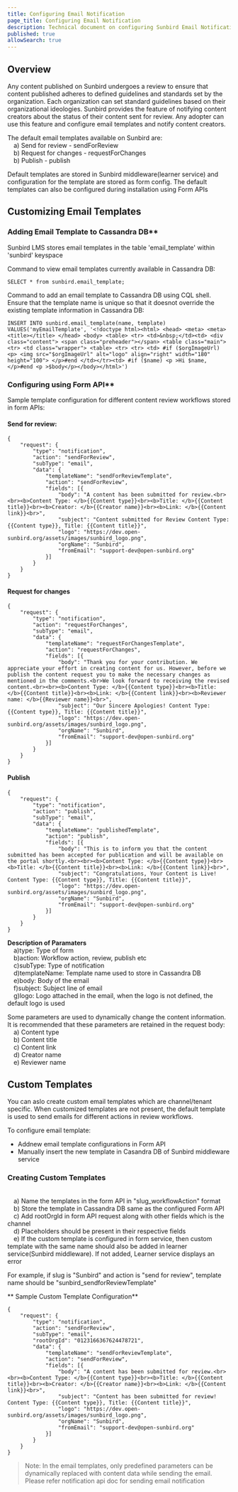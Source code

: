 ```yaml
---
title: Configuring Email Notification
page_title: Configuring Email Notification
description: Technical document on configuring Sunbird Email Notification for Review workflow
published: true
allowSearch: true
---
```


## Overview
Any content published on Sunbird undergoes a review to ensure that content published adheres to defined guidelines and standards set by the organization. Each organization can set standard guidelines based on their organizational ideologies. Sunbird provides the feature of notifying content creators about the status of their content sent for review. Any adopter can use this feature and configure email templates and notify content creators. 

The default email templates available on Sunbird are:
<br>&emsp;a) Send for review - sendForReview
<br>&emsp;b) Request for changes - requestForChanges
<br>&emsp;b) Publish - publish

Default templates are stored in Sunbird middleware(learner service) and configuration for the template are stored as form config. The default templates can also be configured during installation using Form APIs

## Customizing Email Templates

### Adding Email Template to Cassandra DB**

Sunbird LMS stores email templates in the table 'email_template' within 'sunbird' keyspace 

Command to view email templates currently available in Cassandra DB:

    SELECT * from sunbird.email_template;

Command to add an email template to Cassandra DB using CQL shell. Ensure that the template name is unique so that it doesnot override the existing template information in Cassandra DB:

    INSERT INTO sunbird.email_template(name, template) VALUES('myEmailTemplate', '<!doctype html><html> <head> <meta> <meta> <title></title> </head> <body> <table> <tr> <td>&nbsp;</td><td> <div class="content"> <span class="preheader"></span> <table class="main"> <tr> <td class="wrapper"> <table> <tr> <tr> <td> #if ($orgImageUrl) <p> <img src="$orgImageUrl" alt="logo" align="right" width="180" height="100"> </p>#end </td></tr><td> #if ($name) <p >Hi $name,</p>#end <p >$body</p></body></html>')

### Configuring using Form API**

Sample template configuration for different content review workflows stored in form APIs:

#### Send for review:

	{
		"request": {
			"type": "notification",
			"action": "sendForReview",
			"subType": "email",
			"data": {
				"templateName": "sendForReviewTemplate",
				"action": "sendForReview",
				"fields": [{
					"body": "A content has been submitted for review.<br><br><b>Content Type: </b>{{Content type}}<br><b>Title: </b>{{Content title}}<br><b>Creator: </b>{{Creator name}}<br><b>Link: </b>{{Content link}}<br>",
					"subject": "Content submitted for Review Content Type: {{Content type}}, Title: {{Content title}}",
					"logo": "https://dev.open-sunbird.org/assets/images/sunbird_logo.png",
					"orgName": "Sunbird",	
					"fromEmail": "support-dev@open-sunbird.org"
				}]
			}
		}
	}


#### Request for changes

	{
		"request": {
			"type": "notification",
			"action": "requestForChanges",
			"subType": "email",
			"data": {
				"templateName": "requestForChangesTemplate",
				"action": "requestForChanges",
				"fields": [{
					"body": "Thank you for your contribution. We appreciate your effort in creating content for us. However, before we publish the content request you to make the necessary changes as mentioned in the comments.<br>We look forward to receiving the revised content.<br><br><b>Content Type: </b>{{Content type}}<br><b>Title: </b>{{Content title}}<br><b>Link: </b>{{Content link}}<br><b>Reviewer name: </b>{{Reviewer name}}<br>",
					"subject": "Our Sincere Apologies! Content Type: {{Content type}}, Title: {{Content title}}",
					"logo": "https://dev.open-sunbird.org/assets/images/sunbird_logo.png",
					"orgName": "Sunbird",	
					"fromEmail": "support-dev@open-sunbird.org"
				}]
			}
		}
	}


#### Publish

	{
		"request": {
			"type": "notification",
			"action": "publish",
			"subType": "email",
			"data": {
				"templateName": "publishedTemplate",
				"action": "publish",
				"fields": [{
					"body": "This is to inform you that the content submitted has been accepted for publication and will be available on the portal shortly.<br><br><b>Content Type: </b>{{Content type}}<br><b>Title: </b>{{Content title}}<br><b>Link: </b>{{Content link}}<br>",
					"subject": "Congratulations, Your Content is Live! Content Type: {{Content type}}, Title: {{Content title}}",
					"logo": "https://dev.open-sunbird.org/assets/images/sunbird_logo.png",
					"orgName": "Sunbird",	
					"fromEmail": "support-dev@open-sunbird.org"
				}]
			}
		}
	}

**Description of Paramaters**
<br>&emsp;a)type: Type of form
<br>&emsp;b)action: Workflow action, review, publish etc
<br>&emsp;c)subType: Type of notification
<br>&emsp;d)templateName: Template name used to store in Cassandra DB
<br>&emsp;e)body: Body of the email
<br>&emsp;f)subject: Subject line of email
<br>&emsp;g)logo: Logo attached in the email, when the logo is not defined, the default logo is used

Some parameters are used to dynamically change the content information. It is recommended that these parameters are retained in the request body:
<br>&emsp;a) Content type
<br>&emsp;b) Content title
<br>&emsp;c) Content link
<br>&emsp;d) Creator name
<br>&emsp;e) Reviewer name

## Custom Templates
You can aslo create custom email templates which are channel/tenant specific. When customized templates are not present, the default template is used to send emails for different actions in review workflows.

To configure email template:
* Addnew email template configurations in Form API 
* Manually insert the new template in Casandra DB of Sunbird middleware service

### Creating Custom Templates
<br>&emsp;a) Name the templates in the form API in "slug_workflowAction" format
<br>&emsp;b) Store the template in Cassandra DB same as the configured Form API
<br>&emsp;c) Add rootOrgId in form API request along with other fields which is the channel
<br>&emsp;d) Placeholders should be present in their respective fields
<br>&emsp;e) If the custom template is configured in form service, then custom template with the same name should also be added in learner service(Sunbird middleware). If not added,  Learner service displays an error

For example, if slug is "Sunbird" and action is "send for review", template name should be "sunbird_sendforReviewTemplate"

** Sample Custom Template Configuration**

	{
		"request": {
			"type": "notification",
			"action": "sendForReview",
			"subType": "email",
			"rootOrgId": "0123166367624478721",
			"data": {
				"templateName": "sendForReviewTemplate",
				"action": "sendForReview",
				"fields": [{
					"body": "A content has been submitted for review.<br><br><b>Content Type: </b>{{Content type}}<br><b>Title: </b>{{Content title}}<br><b>Creator: </b>{{Creator name}}<br><b>Link: </b>{{Content link}}<br>",
					"subject": "Content has been submitted for review! Content Type: {{Content type}}, Title: {{Content title}}",
					"logo": "https://dev.open-sunbird.org/assets/images/sunbird_logo.png",
					"orgName": "Sunbird",	
					"fromEmail": "support-dev@open-sunbird.org"
				}]
			}
		}
	}

> Note: In the email templates, only predefined parameters can be dynamically replaced with content data while sending the email.
> Please refer notification api doc for sending email notification
